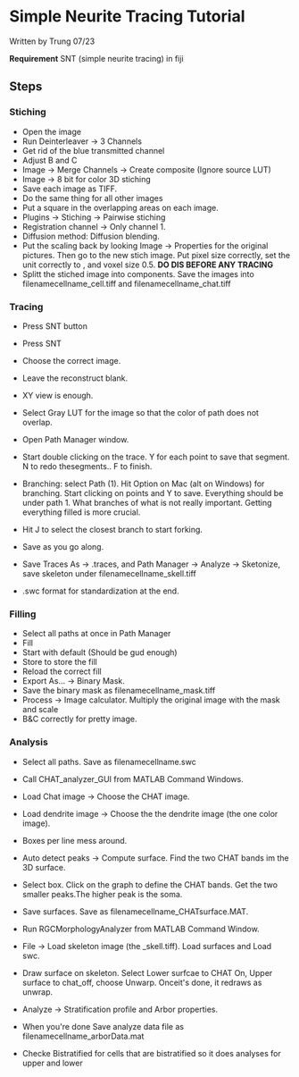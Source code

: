 # Simple Neurite Tracing Tutorial
Written by Trung 07/23

**Requirement**
SNT (simple neurite tracing) in fiji

## Steps
### Stiching
- Open the image
- Run Deinterleaver -> 3 Channels
- Get rid of the blue transmitted channel
- Adjust B and C
- Image -> Merge Channels -> Create composite (Ignore source LUT)
- Image -> 8 bit for color 3D stiching
- Save each image as TIFF.
- Do the same thing for all other images
- Put a square in the overlapping areas on each image.
- Plugins -> Stiching -> Pairwise stiching
- Registration channel -> Only channel 1.
- Diffusion method: Diffusion blending.
- Put the scaling back by looking Image -> Properties for the original pictures. Then go
to the new stich image. Put pixel size correctly, set the unit correctly to  , and voxel
size 0.5. **DO DIS BEFORE ANY TRACING**
- Splitt the stiched image into components. Save the images into
filenamecellname_cell.tiff and filenamecellname_chat.tiff

### Tracing
- Press SNT button
- Press SNT
- Choose the correct image.
- Leave the reconstruct blank.
- XY view is enough.
- Select Gray LUT for the image so that the color of path does not overlap.
- Open Path Manager window.
- Start double clicking on the trace. Y for each point to save that segment. N to redo thesegments.. F to finish.
- Branching: select Path (1). Hit Option on Mac (alt on Windows) for branching. Start
clicking on points and Y to save. Everything should be under path 1. What branches of
what is not really important. Getting everything filled is more crucial.
- Hit J to select the closest branch to start forking.

- Save as you go along.
- Save Traces As -> .traces, and Path Manager -> Analyze -> Sketonize, save
skeleton under filenamecellname_skell.tiff
- .swc format for standardization at the end.
### Filling
- Select all paths at once in Path Manager
- Fill
- Start with default (Should be gud enough)
- Store to store the fill
- Reload the correct fill
- Export As... -> Binary Mask.
- Save the binary mask as filenamecellname_mask.tiff
- Process -> Image calculator. Multiply the original image with the mask and scale
- B&C correctly for pretty image.
### Analysis
- Select all paths. Save as filenamecellname.swc
- Call CHAT_analyzer_GUI from MATLAB Command Windows.
- Load Chat image -> Choose the CHAT image.
- Load dendrite image -> Choose the the dendrite image (the one color image).
- Boxes per line mess around.
- Auto detect peaks -> Compute surface. Find the two CHAT bands im the 3D surface.
- Select box. Click on the graph to define the CHAT bands. Get the two smaller peaks.The higher peak is the soma.
- Save surfaces. Save as filenamecellname_CHATsurface.MAT.
- Run RGCMorphologyAnalyzer from MATLAB Command Window.
- File -> Load skeleton image (the _skell.tiff). Load surfaces and Load
swc.

- Draw surface on skeleton.
Select Lower surfcae to CHAT On, Upper surface to chat_off, choose Unwarp. Onceit's done, it redraws as unwrap.
- Analyze -> Stratification profile and Arbor properties.
- When you're done Save analyze data file as
filenamecellname_arborData.mat
- Checke Bistratified for cells that are bistratified so it does analyses for upper and lower
